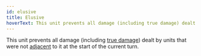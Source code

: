 ```yaml
---
id: elusive
title: Elusive
hoverText: This unit prevents all damage (including true damage) dealt by units that were not adjacent to it at the start of the current turn.
---
```


This unit prevents all damage (including [true damage](/docs/all/other/true-damage)) dealt by units that were not [adjacent](/docs/all/other/adjacent) to it at the start of the current turn.